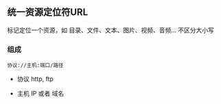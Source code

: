 ##  统一资源定位符URL 
标记定位一个资源，如 目录、文件、文本、图片、视频、音频...
不区分大小写

###   组成
`协议://主机:端口/路径` 

* 协议 
http, ftp 

* 主机 
IP 或者 域名

